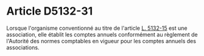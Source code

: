 # Article D5132-31

Lorsque l'organisme conventionné au titre de l'article [L. 5132-15][1] est une association, elle établit les comptes annuels conformément au règlement de l'Autorité des normes comptables en vigueur pour les comptes annuels des associations.

 [1]: /affichCodeArticle.do?cidTexte=LEGITEXT000006072050&idArticle=LEGIARTI000006903510&dateTexte=&categorieLien=cid